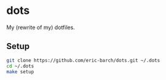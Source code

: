 # dots

My (rewrite of my) dotfiles.

## Setup

```sh
git clone https://github.com/eric-barch/dots.git ~/.dots
cd ~/.dots
make setup
```
